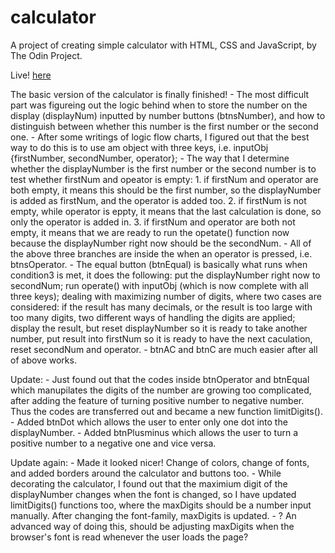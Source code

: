 # calculator
A project of creating simple calculator with HTML, CSS and JavaScript, by The Odin Project.
 
Live! [here](https://luuu-xu.github.io/calculator/)
 
The basic version of the calculator is finally finished!
    - The most difficult part was figureing out the logic behind when to store the number on the display (displayNum) inputted by number buttons (btnsNumber), and how to distinguish between whether this number is the first number or the second one.
    -  After some writings of logic flow charts, I figured out that the best way to do this is to use am object with three keys, i.e. inputObj {firstNumber, secondNumber, operator};
    - The way that I determine whether the displayNumber is the first number or the second number is to test whether firstNum and opeator is empty:
        1. if firstNum and operator are both empty, it means this should be the first number, so the displayNumber is added as firstNum, and the operator is added too.
        2. if firstNum is not empty, while operator is eppty, it means that the last calculation is done, so only the operator is added in.
        3. if firstNum and operator are both not empty, it means that we are ready to run the opetate() function now because the displayNumber right now should be the secondNum.
    - All of the above three branches are inside the when an operator is pressed, i.e. btnsOperator.
    - The equal button (btnEqual) is basically what runs when condition3 is met, it does the following: put the displayNumber right now to secondNum; run operate() with inputObj (which is now complete with all three keys); dealing with maximizing number of digits, where two cases are considered: if the result has many decimals, or the result is too large with too many digits, two different ways of handling the digits are applied; display the result, but reset displayNumber so it is ready to take another number, put result into firstNum so it is ready to have the next caculation, reset secondNum and operator.
    - btnAC and btnC are much easier after all of above works.
 
 
Update: 
    - Just found out that the codes inside btnOperator and btnEqual which manupilates the digits of the number are growing too complicated, after adding the feature of turning positive number to negative number. Thus the codes are transferred out and became a new function limitDigits().
    - Added btnDot which allows the user to enter only one dot into the displayNumber.
    - Added btnPlusminus which allows the user to turn a positive number to a negative one and vice versa. 
 
 
Update again:
    - Made it looked nicer! Change of colors, change of fonts, and added borders around the calculator and buttons too.
    - While decorating the calculator, I found out that the maximium digit of the displayNumber changes when the font is changed, so I have updated limitDigits() functions too, where the maxDigits should be a number input manually. After changing the font-family, maxDigits is updated.
    - ? An advanced way of doing this, should be adjusting maxDigits when the browser's font is read whenever the user loads the page?

